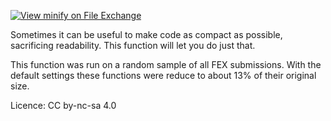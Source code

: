 [![View minify on File Exchange](https://www.mathworks.com/matlabcentral/images/matlab-file-exchange.svg)](https://www.mathworks.com/matlabcentral/fileexchange/84717-minify)

Sometimes it can be useful to make code as compact as possible, sacrificing readability. This function will let you do just that.

This function was run on a random sample of all FEX submissions. With the default settings these functions were reduce to about 13% of their original size.

Licence: CC by-nc-sa 4.0
